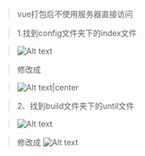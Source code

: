 >vue打包后不使用服务器直接访问

>1.找到config文件夹下的index文件

>![Alt text](https://images2017.cnblogs.com/blog/1115243/201801/1115243-20180104132653674-965378822.png)

>修改成

>![Alt text|center](https://images2017.cnblogs.com/blog/1115243/201801/1115243-20180104132828299-1547460483.png)

>2、找到build文件夹下的until文件

>![Alt text](https://images2017.cnblogs.com/blog/1115243/201801/1115243-20180104132910049-1947341303.png)

>修改成
>![Alt text](https://images2017.cnblogs.com/blog/1115243/201801/1115243-20180104132954331-1950341169.png)






